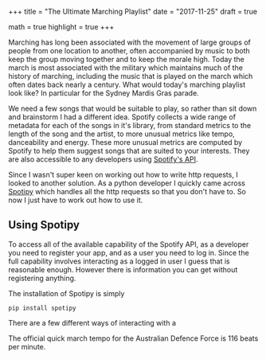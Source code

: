 +++
title = "The Ultimate Marching Playlist"
date = "2017-11-25"
draft = true

math = true
highlight = true
+++

Marching has long been associated with the movement of
large groups of people from one location to another,
often accompanied by music to both
keep the group moving together and to keep the morale high.
Today the march is most associated with the military
which maintains much of the history of marching,
including the music that is played on the march
which often dates back nearly a century.
What would today's marching playlist look like?
In particular for the Sydney Mardis Gras parade.


We need a few songs that would be suitable to play,
so rather than sit down and brainstorm
I had a different idea.
Spotify collects a wide range of metadata
for each of the songs in it's library,
from standard metrics to the length of the song and the artist,
to more unusual metrics like tempo, danceability and energy.
These more unusual metrics are computed by Spotify to
help them suggest songs that are suited to your interests.
They are also accessible to any developers using [Spotify's API][spotify_api].

Since I wasn't super keen on working out how to write http requests,
I looked to another solution.
As a python developer I quickly came across [Spotipy][spotipy_docs]
which handles all the http requests so that you don't have to.
So now I just have to work out how to use it.

Using Spotipy
-------------

To access all of the available capability of the Spotify API,
as a developer you need to register your app,
and as a user you need to log in.
Since the full capability involves interacting as a logged in user
I guess that is reasonable enough.
However there is information you can get without registering anything.

The installation of Spotipy is simply

    pip install spotipy



There are a few different ways of interacting with a



The official quick march tempo for the Australian Defence Force
is 116 beats per minute.

[spotify_api]: https://developer.spotify.com/web-api/user-guide/
[spotipy_docs]: https://spotipy.readthedocs.io/en/latest/
